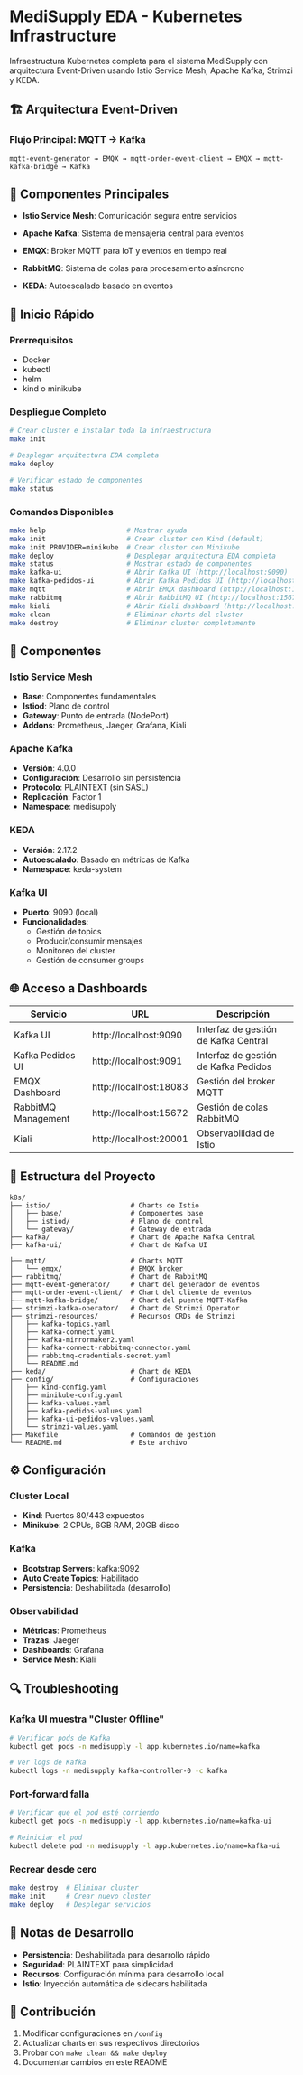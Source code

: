 # MediSupply EDA - Kubernetes Infrastructure

Infraestructura Kubernetes completa para el sistema MediSupply con arquitectura Event-Driven usando Istio Service Mesh, Apache Kafka, Strimzi y KEDA.

## 🏗️ Arquitectura Event-Driven

### Flujo Principal: MQTT → Kafka
```
mqtt-event-generator → EMQX → mqtt-order-event-client → EMQX → mqtt-kafka-bridge → Kafka
```

## 🔧 Componentes Principales

- **Istio Service Mesh**: Comunicación segura entre servicios
- **Apache Kafka**: Sistema de mensajería central para eventos

- **EMQX**: Broker MQTT para IoT y eventos en tiempo real
- **RabbitMQ**: Sistema de colas para procesamiento asíncrono
- **KEDA**: Autoescalado basado en eventos

## 🚀 Inicio Rápido

### Prerrequisitos

- Docker
- kubectl
- helm
- kind o minikube

### Despliegue Completo

```bash
# Crear cluster e instalar toda la infraestructura
make init

# Desplegar arquitectura EDA completa
make deploy

# Verificar estado de componentes
make status
```

### Comandos Disponibles

```bash
make help                    # Mostrar ayuda
make init                    # Crear cluster con Kind (default)
make init PROVIDER=minikube  # Crear cluster con Minikube
make deploy                  # Desplegar arquitectura EDA completa
make status                  # Mostrar estado de componentes
make kafka-ui                # Abrir Kafka UI (http://localhost:9090)
make kafka-pedidos-ui        # Abrir Kafka Pedidos UI (http://localhost:9091)
make mqtt                    # Abrir EMQX dashboard (http://localhost:18083)
make rabbitmq                # Abrir RabbitMQ UI (http://localhost:15672)
make kiali                   # Abrir Kiali dashboard (http://localhost:20001)
make clean                   # Eliminar charts del cluster
make destroy                 # Eliminar cluster completamente
```

## 🔧 Componentes

### Istio Service Mesh
- **Base**: Componentes fundamentales
- **Istiod**: Plano de control
- **Gateway**: Punto de entrada (NodePort)
- **Addons**: Prometheus, Jaeger, Grafana, Kiali

### Apache Kafka
- **Versión**: 4.0.0
- **Configuración**: Desarrollo sin persistencia
- **Protocolo**: PLAINTEXT (sin SASL)
- **Replicación**: Factor 1
- **Namespace**: medisupply

### KEDA
- **Versión**: 2.17.2
- **Autoescalado**: Basado en métricas de Kafka
- **Namespace**: keda-system

### Kafka UI
- **Puerto**: 9090 (local)
- **Funcionalidades**:
  - Gestión de topics
  - Producir/consumir mensajes
  - Monitoreo del cluster
  - Gestión de consumer groups

## 🌐 Acceso a Dashboards

| Servicio | URL | Descripción |
|----------|-----|-------------|
| Kafka UI | http://localhost:9090 | Interfaz de gestión de Kafka Central |
| Kafka Pedidos UI | http://localhost:9091 | Interfaz de gestión de Kafka Pedidos |
| EMQX Dashboard | http://localhost:18083 | Gestión del broker MQTT |
| RabbitMQ Management | http://localhost:15672 | Gestión de colas RabbitMQ |
| Kiali | http://localhost:20001 | Observabilidad de Istio |

## 📁 Estructura del Proyecto

```
k8s/
├── istio/                    # Charts de Istio
│   ├── base/                 # Componentes base
│   ├── istiod/               # Plano de control
│   └── gateway/              # Gateway de entrada
├── kafka/                    # Chart de Apache Kafka Central
├── kafka-ui/                 # Chart de Kafka UI

├── mqtt/                     # Charts MQTT
│   └── emqx/                 # EMQX broker
├── rabbitmq/                 # Chart de RabbitMQ
├── mqtt-event-generator/     # Chart del generador de eventos
├── mqtt-order-event-client/  # Chart del cliente de eventos
├── mqtt-kafka-bridge/        # Chart del puente MQTT-Kafka
├── strimzi-kafka-operator/   # Chart de Strimzi Operator
├── strimzi-resources/        # Recursos CRDs de Strimzi
│   ├── kafka-topics.yaml
│   ├── kafka-connect.yaml
│   ├── kafka-mirrormaker2.yaml
│   ├── kafka-connect-rabbitmq-connector.yaml
│   ├── rabbitmq-credentials-secret.yaml
│   └── README.md
├── keda/                     # Chart de KEDA
├── config/                   # Configuraciones
│   ├── kind-config.yaml
│   ├── minikube-config.yaml
│   ├── kafka-values.yaml
│   ├── kafka-pedidos-values.yaml
│   ├── kafka-ui-pedidos-values.yaml
│   └── strimzi-values.yaml
├── Makefile                  # Comandos de gestión
└── README.md                 # Este archivo
```

## ⚙️ Configuración

### Cluster Local
- **Kind**: Puertos 80/443 expuestos
- **Minikube**: 2 CPUs, 6GB RAM, 20GB disco

### Kafka
- **Bootstrap Servers**: kafka:9092
- **Auto Create Topics**: Habilitado
- **Persistencia**: Deshabilitada (desarrollo)

### Observabilidad
- **Métricas**: Prometheus
- **Trazas**: Jaeger
- **Dashboards**: Grafana
- **Service Mesh**: Kiali

## 🔍 Troubleshooting

### Kafka UI muestra "Cluster Offline"
```bash
# Verificar pods de Kafka
kubectl get pods -n medisupply -l app.kubernetes.io/name=kafka

# Ver logs de Kafka
kubectl logs -n medisupply kafka-controller-0 -c kafka
```

### Port-forward falla
```bash
# Verificar que el pod esté corriendo
kubectl get pods -n medisupply -l app.kubernetes.io/name=kafka-ui

# Reiniciar el pod
kubectl delete pod -n medisupply -l app.kubernetes.io/name=kafka-ui
```

### Recrear desde cero
```bash
make destroy  # Eliminar cluster
make init     # Crear nuevo cluster
make deploy   # Desplegar servicios
```

## 📝 Notas de Desarrollo

- **Persistencia**: Deshabilitada para desarrollo rápido
- **Seguridad**: PLAINTEXT para simplicidad
- **Recursos**: Configuración mínima para desarrollo local
- **Istio**: Inyección automática de sidecars habilitada

## 🤝 Contribución

1. Modificar configuraciones en `/config`
2. Actualizar charts en sus respectivos directorios
3. Probar con `make clean && make deploy`
4. Documentar cambios en este README
